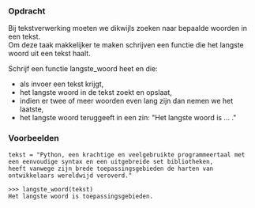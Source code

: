 ### Opdracht

Bij tekstverwerking moeten we dikwijls zoeken naar bepaalde woorden in een tekst.  
Om deze taak makkelijker te maken schrijven een functie die het langste woord uit een tekst haalt.  

Schrijf een functie langste_woord heet en die:
- als invoer een tekst krijgt,
- het langste woord in de tekst zoekt en opslaat,
- indien er twee of meer woorden even lang zijn dan nemen we het laatste,
- het langste woord teruggeeft in een zin: "Het langste woord is ... ."

### Voorbeelden 
    tekst = "Python, een krachtige en veelgebruikte programmeertaal met een eenvoudige syntax en een uitgebreide set bibliotheken,  
    heeft vanwege zijn brede toepassingsgebieden de harten van ontwikkelaars wereldwijd veroverd."
    
    >>> langste_woord(tekst)  
    Het langste woord is toepassingsgebieden.
